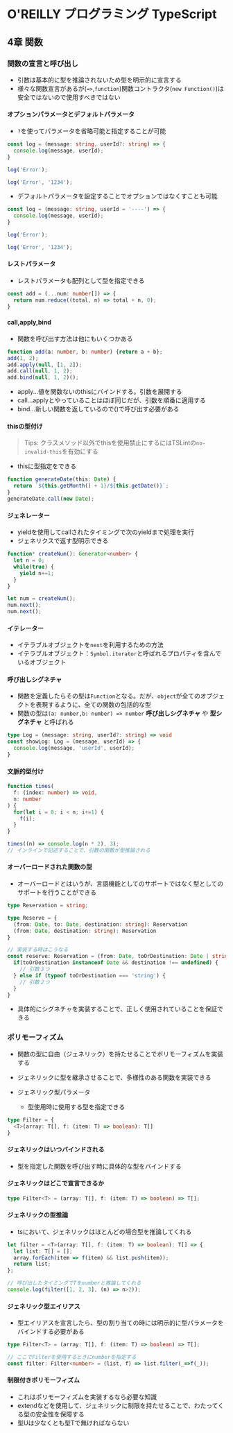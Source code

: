 # O'REILLY プログラミング TypeScript

## 4章 関数

### 関数の宣言と呼び出し

- 引数は基本的に型を推論されないため型を明示的に宣言する
- 様々な関数宣言があるが(`=>`,`function`)関数コントラクタ(`new Function()`)は安全ではないので使用すべきではない

#### オプションパラメータとデフォルトパラメータ

- `?`を使ってパラメータを省略可能と指定することが可能

```ts
const log = (message: string, userId?: string) => {
  console.log(message, userId);
}

log('Error');

log('Error', '1234');
```

- デフォルトパラメータを設定することでオプションではなくすことも可能

```ts
const log = (message: string, userId = '----') => {
  console.log(message, userId);
}

log('Error');

log('Error', '1234');
```

#### レストパラメータ

- レストパラメータも配列として型を指定できる

```ts
const add = (...num: number[]) => {
  return num.reduce((total, n) => total + n, 0);
}
```

#### call,apply,bind

- 関数を呼び出す方法は他にもいくつかある

```ts
function add(a: number, b: number) {return a + b};
add(1, 2);
add.apply(null, [1, 2]);
add.call(null, 1, 2);
add.bind(null, 1, 2)();
```

- apply...値を関数ないのthisにバインドする。引数を展開する
- call...applyとやっていることはほぼ同じだが、引数を順番に適用する
- bind...新しい関数を返しているので()で呼び出す必要がある

#### thisの型付け

> Tips: クラスメソッド以外でthisを使用禁止にするにはTSLintの`no-invalid-this`を有効にする

- thisに型指定をできる

```ts
function generateDate(this: Date) {
  return `${this.getMonth() + 1}/${this.getDate()}`;
}
generateDate.call(new Date);
```

#### ジェネレーター

- yieldを使用してcallされたタイミングで次のyieldまで処理を実行
- ジェネリクスで返す型明示できる

```ts
function* createNum(): Generator<number> {
  let n = 0;
  while(true) {
    yield n+=1;
  }
}

let num = createNum();
num.next();
num.next();
```

#### イテレーター

- イテラブルオブジェクトを`next`を利用するための方法
- イテラブルオブジェクト：`Symbol.iterator`と呼ばれるプロパティを含んでいるオブジェクト

#### 呼び出しシグネチャ

- 関数を定義したらその型は`Function`となる。だが、`object`が全てのオブジェクトを表現するように、全ての関数の包括的な型
- 関数の型は`(a: number,b: number) => number` **呼び出しシグネチャ** や **型シグネチャ** と呼ばれる

```ts
type Log = (message: string, userId?: string) => void
const showLog: Log = (message, userId) => {
  console.log(message, 'userId', userId);
}
```

#### 文脈的型付け

```ts
function times(
  f: (index: number) => void,
  n: number
) {
  for(let i = 0; i < n; i+=1) {
    f(i);
  }
}

times((n) => console.log(n * 2), 3);
// インラインで記述することで、引数の関数が型推論される
```

#### オーバーロードされた関数の型

- オーバーロードとはいうが、言語機能としてのサポートではなく型としてのサポートを行うことができる

```ts
type Reservation = string;

type Reserve = {
  (from: Date, to: Date, destination: string): Reservation
  (from: Date, destination: string): Reservation
}

// 実装する時はこうなる
const reserve: Reservation = (from: Date, toOrDestination: Date | string, destination?: string) => {
  if(toOrDestination instanceof Date && destination !== undefined) {
    // 引数３つ
  } else if (typeof toOrDestination === 'string') {
    // 引数２つ
  }
}
```

- 具体的にシグネチャを実装することで、正しく使用されていることを保証できる

### ポリモーフィズム

- 関数の型に自由（ジェネリック）を持たせることでポリモーフィズムを実装する
- ジェネリックに型を継承させることで、多様性のある関数を実装できる

- ジェネリック型パラメータ
  - 型使用時に使用する型を指定できる

```ts
type Filter = {
  <T>(array: T[], f: (item: T) => boolean): T[]
}
```

#### ジェネリックはいつバインドされる

- 型を指定した関数を呼び出す時に具体的な型をバインドする

#### ジェネリックはどこで宣言できるか

```ts
type Filter<T> = (array: T[], f: (item: T) => boolean) => T[];
```

#### ジェネリックの型推論

- tsにおいて、ジェネリックはほとんどの場合型を推論してくれる

```ts
let filter = <T>(array: T[], f: (item: T) => boolean): T[] => {
  let list: T[] = [];
  array.forEach(item => f(item) && list.push(item));
  return list;
};

// 呼び出したタイミングでTをnumberと推論してくれる
console.log(filter([1, 2, 3], (n) => n>2));
```

#### ジェネリック型エイリアス

- 型エイリアスを宣言したら、型の割り当ての時には明示的に型パラメータをバインドする必要がある

```ts
type Filter<T> = (array: T[], f: (item: T) => boolean) => T[];

// ここでFilterを使用するときにnumberを指定する
const filter: Filter<number> = (list, f) => list.filter(_=>f(_));
```

#### 制限付きポリモーフィズム

- これはポリモーフィズムを実装するなら必要な知識
- extendなどを使用して、ジェネリックに制限を持たせることで、わたってくる型の安全性を保障する
- 型Uは少なくとも型Tで無ければならない

```ts

```

